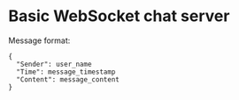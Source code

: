 # Basic WebSocket chat server

Message format:
```
{
  "Sender": user_name
  "Time": message_timestamp
  "Content": message_content
}
```
